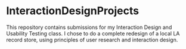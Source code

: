 # InteractionDesignProjects
This repository contains submissions for my Interaction Design and Usability Testing class. I chose to do a complete redesign of a local LA record store, using principles of user research and interaction design. 
